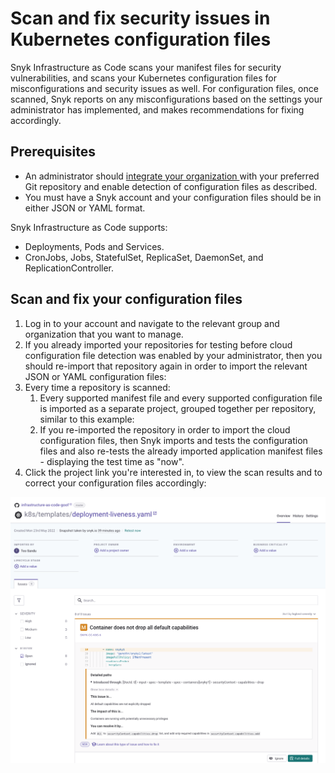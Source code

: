 # Scan and fix security issues in Kubernetes configuration files

Snyk Infrastructure as Code scans your manifest files for security vulnerabilities, and scans your Kubernetes configuration files for misconfigurations and security issues as well. For configuration files, once scanned, Snyk reports on any misconfigurations based on the settings your administrator has implemented, and makes recommendations for fixing accordingly.

## Prerequisites

* An administrator should [integrate your organization ](../scan-terraform-files/configure-your-integration-to-find-security-issues-in-your-terraform-filess.md)with your preferred Git repository and enable detection of configuration files as described.
* You must have a Snyk account and your configuration files should be in either JSON or YAML format.

Snyk Infrastructure as Code supports:

* Deployments, Pods and Services.
* CronJobs, Jobs, StatefulSet, ReplicaSet, DaemonSet, and ReplicationController.

## Scan and fix your configuration files

1. Log in to your account and navigate to the relevant group and organization that you want to manage.
2. If you already imported your repositories for testing before cloud configuration file detection was enabled by your administrator, then you should re-import that repository again in order to import the relevant JSON or YAML configuration files:
3. Every time a repository is scanned:
   1. Every supported manifest file and every supported configuration file is imported as a separate project, grouped together per repository, similar to this example:
   2. If you re-imported the repository in order to import the cloud configuration files, then Snyk imports and tests the configuration files and also re-tests the already imported application manifest files - displaying the test time as "now".
4. Click the project link you're interested in, to view the scan results and to correct your configuration files accordingly:

![](<../../../.gitbook/assets/image (343).png>)

